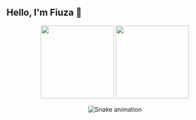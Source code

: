 
## Hello, I'm Fiuza 👋 
 
<div align="center"
 <a href="https://github.com/giifiuza"></a>
 <img height="170em" src="https://github-readme-stats.vercel.app/api/top-langs/?username=giifiuza&layout=compact&langs_count=7&theme=radical"/>
 
 <img height="170em" src="https://github-readme-stats.vercel.app/api?username=giifiuza&show_icons=true&theme=radical&include_all_commits=true&count_private=true"/>
</div>

<div align="center">
 
  ![Snake animation](https://github.com/giifiuza/giifiuza/blob/output/github-contribution-grid-snake.svg)

</div>
